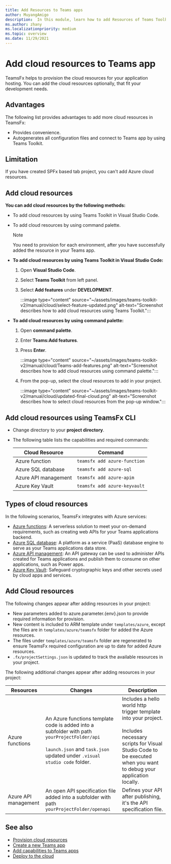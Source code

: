 ```yaml
---
title: Add Resources to Teams apps
author: MuyangAmigo
description:  In this module, learn how to add Resources of Teams Toolkit, advantages, limitations and capabilities
ms.author: zhany
ms.localizationpriority: medium
ms.topic: overview
ms.date: 11/29/2021
---
```


# Add cloud resources to Teams app

TeamsFx helps to provision the cloud resources for your application hosting. You can add the cloud resources optionally, that fit your development needs.

## Advantages

The following list provides advantages to add more cloud resources in TeamsFx:

* Provides convenience.
* Autogenerates all configuration files and connect to Teams app by using Teams Toolkit.

## Limitation

If you have created SPFx based tab project, you can't add Azure cloud resources.

## Add cloud resources

**You can add cloud resources by the following methods:**

* To add cloud resources by using Teams Toolkit in Visual Studio Code.
* To add cloud resources by using command palette.

  > [!NOTE]
  > You need to provision for each environment, after you have successfully added the resource in your Teams app.
  
* **To add cloud resources by using Teams Toolkit in Visual Studio Code:**

   1. Open **Visual Studio Code**.
   1. Select **Teams Toolkit** from left panel.
   1. Select **Add features** under **DEVELOPMENT**.

        :::image type="content" source="~/assets/images/teams-toolkit-v2/manual/cloud/select-feature-updated.png" alt-text="Screenshot describes how to add cloud resources using Teams Toolkit.":::

* **To add cloud resources by using command palette:**

   1. Open **command palette**.
   1. Enter **Teams:Add features**.
   1. Press **Enter**.

        :::image type="content" source="~/assets/images/teams-toolkit-v2/manual/cloud/Teams-add-features.png" alt-text="Screenshot describes how to add cloud resources using command palette.":::

   1. From the pop-up, select the cloud resources to add in your project.

        :::image type="content" source="~/assets/images/teams-toolkit-v2/manual/cloud/updated-final-cloud.png" alt-text="Screenshot describes how to select cloud resources from the pop-up window.":::

## Add cloud resources using TeamsFx CLI

* Change directory to your **project directory**.
* The following table lists the capabilities and required commands:

  |Cloud Resource|Command|
  |---------------|----------|
  | Azure function|`teamsfx add azure-function`|
  | Azure SQL database|`teamsfx add azure-sql`|
  | Azure API management|`teamsfx add azure-apim`|
  | Azure Key Vault|`teamsfx add azure-keyvault`|

## Types of cloud resources

In the following scenarios, TeamsFx integrates with Azure services:

* [Azure functions](/azure/azure-functions/functions-overview): A serverless solution to meet your on-demand requirements, such as creating web APIs for your Teams applications backend.
* [Azure SQL database](/azure/azure-sql/database/sql-database-paas-overview): A platform as a service (PaaS) database engine to serve as your Teams applications data store.
* [Azure API management](deploy.md): An API gateway can be used to administer APIs created for Teams applications and publish them to consume on other applications, such as Power apps.
* [Azure Key Vault](/azure/key-vault/general/overview): Safeguard cryptographic keys and other secrets used by cloud apps and services.

## Add Cloud resources

The following changes appear after adding resources in your project:

* New parameters added to azure.parameter.{env}.json to provide required information for provision.
* New content is included to ARM template under `templates/azure`, except the files are in `templates/azure/teamsfx` folder for added the Azure resources.
* The files under `templates/azure/teamsfx` folder are regenerated to ensure TeamsFx required configuration are up to date for added Azure resources.
* `.fx/projectSettings.json` is updated to track the available resources in your project.

The following additional changes appear after adding resources in your project:

|Resources|Changes|Description|
|---------------|---------------|-----------------------------|
|Azure functions|An Azure functions template code is added into a subfolder with path `yourProjectFolder/api`</br></br>`launch.json` and `task.json` updated under `.visual studio code` folder.| Includes a hello world http trigger template into your project.</br></br> Includes necessary scripts for Visual Studio Code to be executed when you want to debug your application locally.|
|Azure API management|An open API specification file added into a subfolder with path `yourProjectFolder/openapi`|Defines your API after publishing, it's the API specification file.|

## See also

* [Provision cloud resources](provision.md)
* [Create a new Teams app](create-new-project.md)
* [Add capabilities to Teams apps](add-capability.md)
* [Deploy to the cloud](deploy.md)